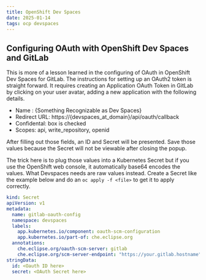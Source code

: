 ```yaml
---
title: OpenShift Dev Spaces
date: 2025-01-14
tags: ocp devspaces
---
```


## Configuring OAuth with OpenShift Dev Spaces and GitLab

This is more of a lesson learned in the configuring of OAuth in OpenShift Dev Spaces for GitLab.  The instructions for setting up an OAuth2 token is straight forward.  It requires creating an Application OAuth Token in GitLab by clicking on your user avatar, adding a new application with the following details.

- Name : {Something Recognizable as Dev Spaces}
- Redirect URL: https://{devspaces_at_domain}/api/oauth/callback
- Confidental: box is checked
- Scopes: api, write_repository, openid

After filling out those fields, an ID and Secret will be presented.  Save those values because the Secret will not be viewable after closing the popup.

The trick here is to plug those values into a Kubernetes Secret but if you use the OpenShift web console, it automatically base64 encodes the values.  What Devspaces needs are raw values instead.  Create a Secret like the example below and do an `oc apply -f <file>` to get it to apply correctly.

```yaml
kind: Secret
apiVersion: v1
metadata:
  name: gitlab-oauth-config
  namespace: devspaces
  labels:
    app.kubernetes.io/component: oauth-scm-configuration
    app.kubernetes.io/part-of: che.eclipse.org
  annotations:
    che.eclipse.org/oauth-scm-server: gitlab
    che.eclipse.org/scm-server-endpoint: "https://your.gitlab.hostname"
stringData:
  id: <Oauth ID here>
  secret: <OAuth Secret here>

```
